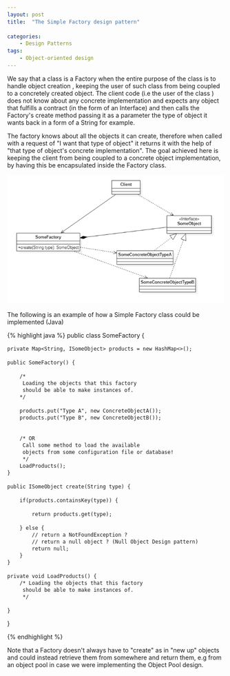 ```yaml
---
layout: post
title:  "The Simple Factory design pattern"

categories: 
    - Design Patterns
tags:
    - Object-oriented design
---
```


We say that a class is a Factory when the entire purpose of the class is to handle object creation , keeping the user of such class from being coupled to a concretely created object. The client code (i.e the user of the class ) does not know about any concrete implementation  and expects any object that fulfills a contract (in the form of an Interface) and then calls the Factory's create method passing it as a parameter the type of object it wants back in a form of a String for example. 

The factory knows about all the objects it can create, therefore when called with a request of "I want that type of object" it returns it with the help of "that type of object's concrete implementation". The goal achieved here is keeping the client from being coupled to a concrete object implementation, by having this be encapsulated inside the Factory class.


![Simple Factory Diagram 1](/images/blog/design-patterns-simple-factory/design_patterns_simple_factory_diagram_1.png)

The following is an example of how a Simple Factory class could be implemented (Java)

{% highlight java %}
public class SomeFactory {
	
	private Map<String, ISomeObject> products = new HashMap<>();
	
	public SomeFactory() {
		
        /*
		 Loading the objects that this factory
         should be able to make instances of.
        */
        
		products.put("Type A", new ConcreteObjectA());
		products.put("Type B", new ConcreteObjectB());
		
		
		/* OR
		 Call some method to load the available
         objects from some configuration file or database!
         */
		LoadProducts();
	}
	
	public ISomeObject create(String type) {
		
		if(products.containsKey(type)) {

			return products.get(type);

		} else {
			// return a NotFoundException ?
			// return a null object ? (Null Object Design pattern)
			return null;
		}
	}

	private void LoadProducts() {
		/* Loading the objects that this factory 
         should be able to make instances of.
         */
		
	}
	

	
}

{% endhighlight %}


Note that a Factory doesn't always have to "create" as in "new up" objects and could instead  retrieve them from somewhere and return them, e.g from an object pool in case we were implementing the Object Pool design.